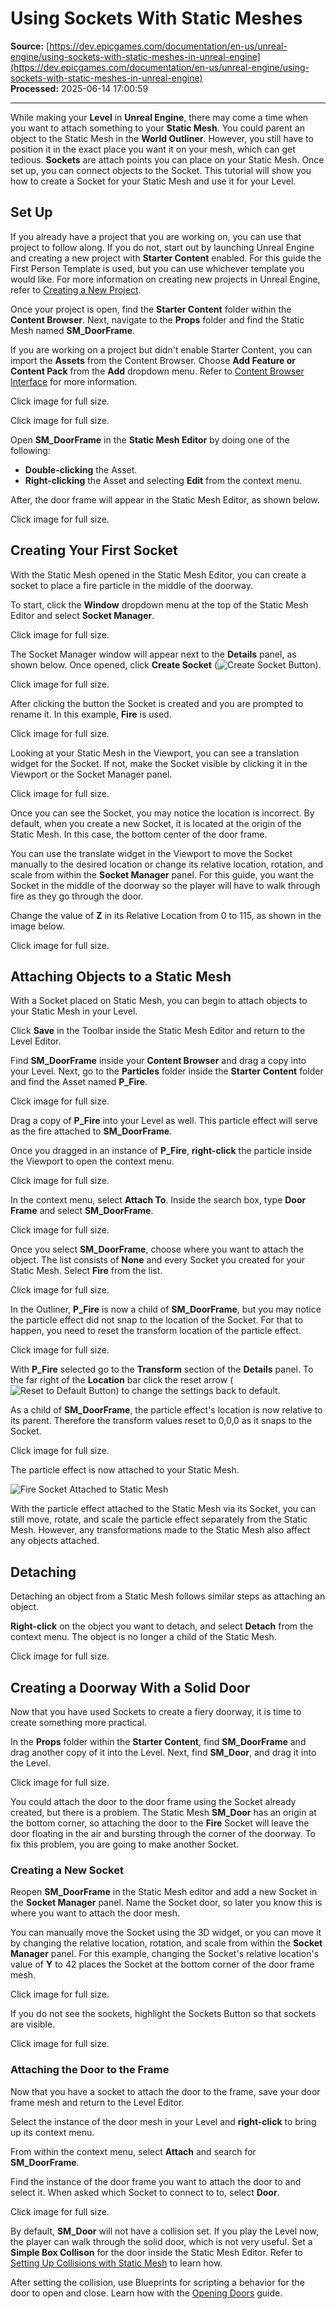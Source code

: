 # Using Sockets With Static Meshes

**Source:** [https://dev.epicgames.com/documentation/en-us/unreal-engine/using-sockets-with-static-meshes-in-unreal-engine](https://dev.epicgames.com/documentation/en-us/unreal-engine/using-sockets-with-static-meshes-in-unreal-engine)  
**Processed:** 2025-06-14 17:00:59

---

While making your **Level** in **Unreal Engine**, there may come a time when you want to attach something to your **Static Mesh**. You could parent an object to the Static Mesh in the **World Outliner**. However, you still have to position it in the exact place you want it on your mesh, which can get tedious. **Sockets** are attach points you can place on your Static Mesh. Once set up, you can connect objects to the Socket. This tutorial will show you how to create a Socket for your Static Mesh and use it for your Level.

## Set Up

If you already have a project that you are working on, you can use that project to follow along. If you do not, start out by launching Unreal Engine and creating a new project with **Starter Content** enabled. For this guide the First Person Template is used, but you can use whichever template you would like. For more information on creating new projects in Unreal Engine, refer to [Creating a New Project](/documentation/en-us/unreal-engine/creating-a-new-project-in-unreal-engine).

Once your project is open, find the **Starter Content** folder within the **Content Browser**. Next, navigate to the **Props** folder and find the Static Mesh named **SM\_DoorFrame**.

If you are working on a project but didn't enable Starter Content, you can import the **Assets** from the Content Browser. Choose **Add Feature or Content Pack** from the **Add** dropdown menu. Refer to [Content Browser Interface](/documentation/en-us/unreal-engine/content-browser-interface-in-unreal-engine) for more information.

Click image for full size.

Click image for full size.

Open **SM\_DoorFrame** in the **Static Mesh Editor** by doing one of the following:

-   **Double-clicking** the Asset.
-   **Right-clicking** the Asset and selecting **Edit** from the context menu.

After, the door frame will appear in the Static Mesh Editor, as shown below.

Click image for full size.

## Creating Your First Socket

With the Static Mesh opened in the Static Mesh Editor, you can create a socket to place a fire particle in the middle of the doorway.

To start, click the **Window** dropdown menu at the top of the Static Mesh Editor and select **Socket Manager**.

Click image for full size.

The Socket Manager window will appear next to the **Details** panel, as shown below. Once opened, click **Create Socket** (![Create Socket Button](https://d1iv7db44yhgxn.cloudfront.net/documentation/images/fd870907-b43c-4776-8de5-b2918fbc4284/05-creat-socket-button-1.png "Create Socket Button")).

Click image for full size.

After clicking the button the Socket is created and you are prompted to rename it. In this example, **Fire** is used.

Click image for full size.

Looking at your Static Mesh in the Viewport, you can see a translation widget for the Socket. If not, make the Socket visible by clicking it in the Viewport or the Socket Manager panel.

Click image for full size.

Once you can see the Socket, you may notice the location is incorrect. By default, when you create a new Socket, it is located at the origin of the Static Mesh. In this case, the bottom center of the door frame.

You can use the translate widget in the Viewport to move the Socket manually to the desired location or change its relative location, rotation, and scale from within the **Socket Manager** panel. For this guide, you want the Socket in the middle of the doorway so the player will have to walk through fire as they go through the door.

Change the value of **Z** in its Relative Location from 0 to 115, as shown in the image below.

Click image for full size.

## Attaching Objects to a Static Mesh

With a Socket placed on Static Mesh, you can begin to attach objects to your Static Mesh in your Level.

Click **Save** in the Toolbar inside the Static Mesh Editor and return to the Level Editor.

Find **SM\_DoorFrame** inside your **Content Browser** and drag a copy into your Level. Next, go to the **Particles** folder inside the **Starter Content** folder and find the Asset named **P\_Fire**.

Click image for full size.

Drag a copy of **P\_Fire** into your Level as well. This particle effect will serve as the fire attached to **SM\_DoorFrame**.

Once you dragged in an instance of **P\_Fire**, **right-click** the particle inside the Viewport to open the context menu.

Click image for full size.

In the context menu, select **Attach To**. Inside the search box, type **Door Frame** and select **SM\_DoorFrame**.

Click image for full size.

Once you select **SM\_DoorFrame**, choose where you want to attach the object. The list consists of **None** and every Socket you created for your Static Mesh. Select **Fire** from the list.

Click image for full size.

In the Outliner, **P\_Fire** is now a child of **SM\_DoorFrame**, but you may notice the particle effect did not snap to the location of the Socket. For that to happen, you need to reset the transform location of the particle effect.

Click image for full size.

With **P\_Fire** selected go to the **Transform** section of the **Details** panel. To the far right of the **Location** bar click the reset arrow (![Reset to Default Button](https://d1iv7db44yhgxn.cloudfront.net/documentation/images/7732763d-4762-489b-8a3c-440425056f78/reset-to-default-button.png "Reset to Default Button")) to change the settings back to default.

As a child of **SM\_DoorFrame**, the particle effect's location is now relative to its parent. Therefore the transform values reset to 0,0,0 as it snaps to the Socket.

Click image for full size.

The particle effect is now attached to your Static Mesh.

![Fire Socket Attached to Static Mesh](https://d1iv7db44yhgxn.cloudfront.net/documentation/images/765b13d4-1173-4c49-a033-64d40f5b1633/walking-through-fire-socket.gif)

With the particle effect attached to the Static Mesh via its Socket, you can still move, rotate, and scale the particle effect separately from the Static Mesh. However, any transformations made to the Static Mesh also affect any objects attached.

## Detaching

Detaching an object from a Static Mesh follows similar steps as attaching an object.

**Right-click** on the object you want to detach, and select **Detach** from the context menu. The object is no longer a child of the Static Mesh.

Click image for full size.

## Creating a Doorway With a Solid Door

Now that you have used Sockets to create a fiery doorway, it is time to create something more practical.

In the **Props** folder within the **Starter Content**, find **SM\_DoorFrame** and drag another copy of it into the Level. Next, find **SM\_Door**, and drag it into the Level.

Click image for full size.

You could attach the door to the door frame using the Socket already created, but there is a problem. The Static Mesh **SM\_Door** has an origin at the bottom corner, so attaching the door to the **Fire** Socket will leave the door floating in the air and bursting through the corner of the doorway. To fix this problem, you are going to make another Socket.

### Creating a New Socket

Reopen **SM\_DoorFrame** in the Static Mesh editor and add a new Socket in the **Socket Manager** panel. Name the Socket door, so later you know this is where you want to attach the door mesh.

You can manually move the Socket using the 3D widget, or you can move it by changing the relative location, rotation, and scale from within the **Socket Manager** panel. For this example, changing the Socket's relative location's value of **Y** to 42 places the Socket at the bottom corner of the door frame mesh.

Click image for full size.

If you do not see the sockets, highlight the Sockets Button so that sockets are visible.

Click image for full size.

### Attaching the Door to the Frame

Now that you have a socket to attach the door to the frame, save your door frame mesh and return to the Level Editor.

Select the instance of the door mesh in your Level and **right-click** to bring up its context menu.

From within the context menu, select **Attach** and search for **SM\_DoorFrame**.

Find the instance of the door frame you want to attach the door to and select it. When asked which Socket to connect to to, select **Door**.

Click image for full size.

By default, **SM\_Door** will not have a collision set. If you play the Level now, the player can walk through the solid door, which is not very useful. Set a **Simple Box Collison** for the door inside the Static Mesh Editor. Refer to [Setting Up Collisions with Static Mesh](/documentation/en-us/unreal-engine/setting-up-collisions-with-static-meshes-in-unreal-engine) to learn how.

After setting the collision, use Blueprints for scripting a behavior for the door to open and close. Learn how with the [Opening Doors](/documentation/en-us/unreal-engine/opening-doors-in-unreal-engine) guide.